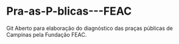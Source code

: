 # Pra-as-P-blicas---FEAC
Git Aberto para elaboração do diagnóstico das praças públicas de Campinas pela Fundação FEAC. 
